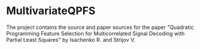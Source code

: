 # MultivariateQPFS
The project contains the source and paper sources for the paper "Quadratic Programming Feature Selection for Multicorrelated Signal Decoding with Partial Least Squares" by Isachenko R. and Strijov V.
